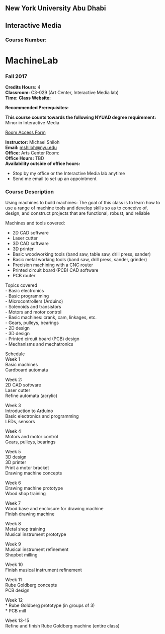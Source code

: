 ##
## New York University Abu Dhabi
## Interactive Media
### Course Number: 

# MachineLab
### Fall 2017  

**Credits Hours:** 4  
**Classroom:** C3-029 (Art Center, Interactive Media lab)  
**Time:** 
**Class Website:**

**Recommended Prerequisites:**

**This course counts towards the following NYUAD degree requirement:** 
Minor in Interactive Media

[Room Access Form](http://goo.gl/forms/Mge02MPoCb)

**Instructor:** Michael Shiloh  
**Email:** mshiloh@nyu.edu  
**Office:** Arts Center Room:   
**Office Hours:** TBD  
**Availability outside of office hours:** 
* Stop by my office or the Interactive Media lab anytime
* Send me email to set up an appointment 

### Course Description

Using machines to build machines: The goal of this class is to learn
how to use a range of machine tools and develop skills so as to
conceive of, design, and construct projects that are 
functional, robust, and reliable

Machines and tools covered:  
- 2D CAD software  
- Laser cutter  
- 3D CAD software  
- 3D printer  
- Basic woodworking tools (band saw, table saw, drill press, sander)  
- Basic metal working tools (band saw, drill press, sander, grinder)  
- Precision machining with a CNC router  
- Printed circuit board (PCB) CAD software  
- PCB router  

Topics covered  
	- Basic electronics  
	- Basic programming  
	- Microcontrollers (Arduino)   
	- Solenoids and transistors  
	- Motors and motor control  
	- Basic machines: crank, cam, linkages, etc.  
	- Gears, pulleys, bearings  
	- 2D design  
	- 3D design  
	- Printed circuit board (PCB) design  
	- Mechanisms and mechatronics  
  
Schedule  
Week 1   
	Basic machines  
	Cardboard automata   
  
Week 2:  
	2D CAD software   
	Laser cutter  
	Refine automata (acrylic)  
  
Week 3  
	Introduction to Arduino  
	Basic electronics and programming  
	LEDs, sensors  
  
Week 4  
	Motors and motor control  
	Gears, pulleys, bearings  
  
Week 5  
	3D design  
	3D printer  
	Print a motor bracket  
	Drawing machine concepts  
  
Week 6  
	Drawing machine prototype  
	Wood shop training  
  
Week 7  
	Wood base and enclosure for drawing machine  
	Finish drawing machine  
  
Week 8  
	Metal shop training  
	Musical instrument prototype  
  
Week 9   
	Musical instrument refinement  
	Shopbot milling  
  
Week 10  
	Finish musical instrument refinement  
  
Week 11  
	Rube Goldberg concepts  
	PCB design  
  
Week 12  
	* Rube Goldberg prototype (in groups of 3)  
	* PCB mill  
  
Week 13-15  
	Refine and finish Rube Goldberg machine (entire class)      
